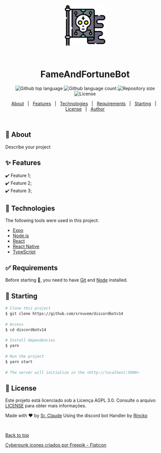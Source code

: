 <div align="center" id="top"> 
  <img src="./bandeira(128x128).png" alt="FameAndFortuneBot" />

  &#xa0;

  <!-- <a href="https://discordbotv14.netlify.app">Demo</a> -->
</div>

<h1 align="center">FameAndFortuneBot</h1>

<p align="center">
  <img alt="Github top language" src="https://img.shields.io/github/languages/top/srnuvem/fameAndFortuneBot?color=56BEB8">

  <img alt="Github language count" src="https://img.shields.io/github/languages/count/srnuvem/fameAndFortuneBot?color=56BEB8">

  <img alt="Repository size" src="https://img.shields.io/github/repo-size/srnuvem/fameAndFortuneBot?color=56BEB8">

  <img alt="License" src="https://img.shields.io/github/license/srnuvem/fameAndFortuneBot?color=56BEB8">

  <!-- <img alt="Github issues" src="https://img.shields.io/github/issues/srnuvem/fameAndFortuneBot?color=56BEB8" /> -->

  <!-- <img alt="Github forks" src="https://img.shields.io/github/forks/srnuvem/fameAndFortuneBot?color=56BEB8" /> -->

  <!-- <img alt="Github stars" src="https://img.shields.io/github/stars/srnuvem/fameAndFortuneBot?color=56BEB8" /> -->
</p>

<!-- Status -->

<!-- <h4 align="center"> 
	🚧  Discordbotv14 🚀 Under construction...  🚧
</h4> 

<hr> -->

<p align="center">
  <a href="#dart-about">About</a> &#xa0; | &#xa0; 
  <a href="#sparkles-features">Features</a> &#xa0; | &#xa0;
  <a href="#rocket-technologies">Technologies</a> &#xa0; | &#xa0;
  <a href="#white_check_mark-requirements">Requirements</a> &#xa0; | &#xa0;
  <a href="#checkered_flag-starting">Starting</a> &#xa0; | &#xa0;
  <a href="#memo-license">License</a> &#xa0; | &#xa0;
  <a href="https://github.com/srnuvem" target="_blank">Author</a>
</p>

<br>

## :dart: About ##

Describe your project

## :sparkles: Features ##

:heavy_check_mark: Feature 1;\
:heavy_check_mark: Feature 2;\
:heavy_check_mark: Feature 3;

## :rocket: Technologies ##

The following tools were used in this project:

- [Expo](https://expo.io/)
- [Node.js](https://nodejs.org/en/)
- [React](https://pt-br.reactjs.org/)
- [React Native](https://reactnative.dev/)
- [TypeScript](https://www.typescriptlang.org/)

## :white_check_mark: Requirements ##

Before starting :checkered_flag:, you need to have [Git](https://git-scm.com) and [Node](https://nodejs.org/en/) installed.

## :checkered_flag: Starting ##

```bash
# Clone this project
$ git clone https://github.com/srnuvem/discordbotv14

# Access
$ cd discordbotv14

# Install dependencies
$ yarn

# Run the project
$ yarn start

# The server will initialize in the <http://localhost:3000>
```

## :memo: License ##

Este projeto está licenciado sob a Licença AGPL 3.0. Consulte o arquivo [LICENSE](./LICENSE) para obter mais informações.

Made with :heart: by <a href="https://github.com/srnuvem" target="_blank">Sr. Claude</a>
Using the discord bot Handler by <a href="https://github.com/rinckonobre" target="_blank">Rincko</a>

&#xa0;

<a href="#top">Back to top</a>



<a href="https://www.flaticon.com/br/icones-gratis/cyberpunk" title="cyberpunk ícones">Cyberpunk ícones criados por Freepik - Flaticon</a>
